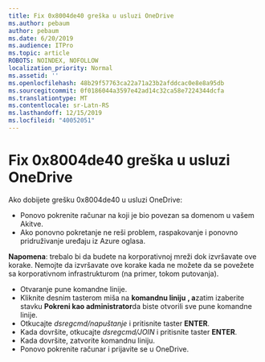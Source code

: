 ```yaml
---
title: Fix 0x8004de40 greška u usluzi OneDrive
ms.author: pebaum
author: pebaum
ms.date: 6/20/2019
ms.audience: ITPro
ms.topic: article
ROBOTS: NOINDEX, NOFOLLOW
localization_priority: Normal
ms.assetid: ''
ms.openlocfilehash: 48b29f57763ca22a71a23b2afddcac0e8e8a95db
ms.sourcegitcommit: 0f0186044a3597e42ad14c32ca58e7224344dcfa
ms.translationtype: MT
ms.contentlocale: sr-Latn-RS
ms.lasthandoff: 12/15/2019
ms.locfileid: "40052051"
---
```

# <a name="fix-0x8004de40-error-in-onedrive"></a>Fix 0x8004de40 greška u usluzi OneDrive

Ako dobijete grešku 0x8004de40 u usluzi OneDrive:

- Ponovo pokrenite računar na koji je bio povezan sa domenom u vašem Akitve.
- Ako ponovno pokretanje ne reši problem, raspakovanje i ponovno pridruživanje uređaju iz Azure oglasa. 

**Napomena**: trebalo bi da budete na korporativnoj mreži dok izvršavate ove korake. Nemojte da izvršavate ove korake kada ne možete da se povežete sa korporativnom infrastrukturom (na primer, tokom putovanja). 

- Otvaranje pune komandne linije. 
- Kliknite desnim tasterom miša na **komandnu liniju** **, a**zatim izaberite stavku **Pokreni kao administrator**da biste otvorili sve pune komandne linije.
- Otkucajte *dsregcmd/napuštanje* i pritisnite taster **ENTER**.
- Kada dovršite, otkucajte *dsregcmd/JOIN* i pritisnite taster **ENTER**.
- Kada dovršite, zatvorite komandnu liniju.
- Ponovo pokrenite računar i prijavite se u OneDrive.